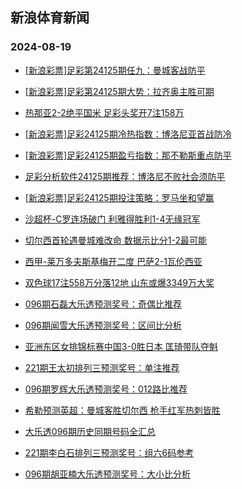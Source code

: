 ## 新浪体育新闻 
### 2024-08-19

+ [[新浪彩票]足彩第24125期任九：曼城客战防平](https://sports.sina.com.cn/l/2024-08-18/doc-incizhrq0711367.shtml)

+ [[新浪彩票]足彩第24125期大势：拉齐奥主胜可期](https://sports.sina.com.cn/l/2024-08-18/doc-incizhrq5926987.shtml)

+ [热那亚2-2绝平国米 足彩头奖开7注158万](https://sports.sina.com.cn/l/2024-08-18/doc-incizhrv1044830.shtml)

+ [[新浪彩票]足彩24125期冷热指数：博洛尼亚首战防冷](https://sports.sina.com.cn/l/2024-08-18/doc-inciznxq2570749.shtml)

+ [[新浪彩票]足彩24125期盈亏指数：那不勒斯重点防平](https://sports.sina.com.cn/l/2024-08-18/doc-incizhrs2692452.shtml)

+ [足彩分析软件24125期推荐：博洛尼不败社会须防平](https://sports.sina.com.cn/l/2024-08-18/doc-incizhrq0716964.shtml)

+ [[新浪彩票]足彩24125期投注策略：罗马坐和望赢](https://sports.sina.com.cn/l/2024-08-18/doc-incizhrv1043216.shtml)

+ [沙超杯-C罗连场破门 利雅得胜利1-4无缘冠军](https://sports.sina.com.cn/global/others/2024-08-18/doc-incizhrq0715574.shtml)

+ [切尔西首轮遇曼城难改命 数据示比分1-2最可能](https://sports.sina.com.cn/l/2024-08-18/doc-incivrqy0596158.shtml)

+ [西甲-莱万多夫斯基梅开二度 巴萨2-1瓦伦西亚](https://sports.sina.com.cn/g/laliga/2024-08-18/doc-incizhrs2698882.shtml)

+ [双色球17注558万分落12地 山东或爆3349万大奖](https://sports.sina.com.cn/l/2024-08-18/doc-inckaqma2068756.shtml)

+ [096期石磊大乐透预测奖号：奇偶比推荐](https://sports.sina.com.cn/l/2024-08-18/doc-incizxph5618900.shtml)

+ [096期闻雪大乐透预测奖号：区间比分析](https://sports.sina.com.cn/l/2024-08-18/doc-incizxph0391766.shtml)

+ [亚洲东区女排锦标赛中国3-0胜日本 匡琦带队夺魁](https://sports.sina.com.cn/others/volleyball/2024-08-18/doc-inckaqmh7173055.shtml)

+ [221期王太初排列三预测奖号：单注推荐](https://sports.sina.com.cn/l/2024-08-18/doc-incizxph5628664.shtml)

+ [096期罗辉大乐透预测奖号：012路比推荐](https://sports.sina.com.cn/l/2024-08-18/doc-incizxph0391469.shtml)

+ [希勒预测英超：曼城客胜切尔西 枪手红军热刺皆胜](https://sports.sina.com.cn/g/2024-08-18/doc-inciyvzu0931735.shtml)

+ [大乐透096期历史同期号码全汇总](https://sports.sina.com.cn/l/2024-08-18/doc-inciztfn2473534.shtml)

+ [221期李白石排列三预测奖号：组六6码参考](https://sports.sina.com.cn/l/2024-08-18/doc-incizxpk2394156.shtml)

+ [096期胡亚楠大乐透预测奖号：大小比分析](https://sports.sina.com.cn/l/2024-08-18/doc-incizxpk2383309.shtml)

